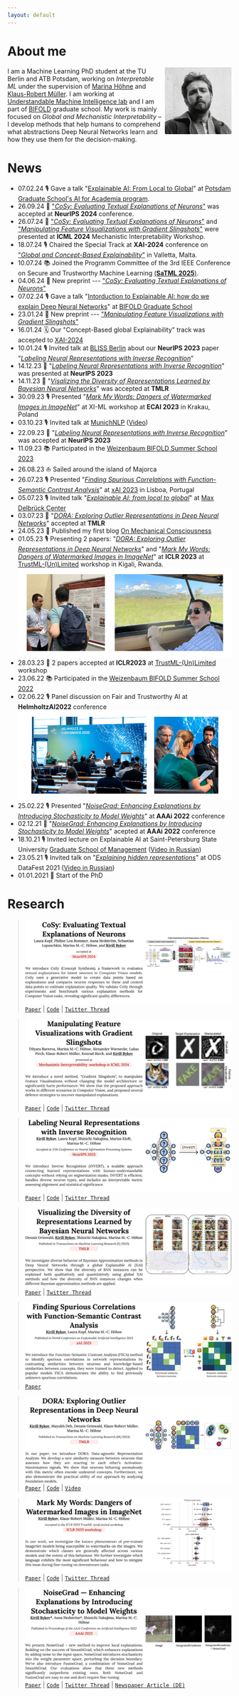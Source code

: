 ```yaml
---
layout: default
---
```


# About me

<img src="https://github.com/lapalap/lapalap.github.io/blob/master/_data/images/myphoto.png?raw=true" alt="My Picture" style="float: right; margin-left: 5px; width: 150px;">


I am a Machine Learning PhD student at the TU Berlin and ATB Potsdam, working on *Interpretable ML* under the supervision of <a href="https://scholar.google.de/citations?user=YwdAiikAAAAJ&hl=en">Marina Höhne</a> and <a href="https://scholar.google.com/citations?user=jplQac8AAAAJ&hl=en">Klaus-Robert Müller</a>. I am working at <a href="https://x.com/umi_lab_ai">Understandable Machine Intelligence lab</a> and I am part of <a href="https://www.bifold.berlin">BIFOLD</a> graduate school. My work is mainly focused on *Global and Mechanistic Interpretability*  – I develop methods that help humans to comprehend what abstractions Deep Neural Networks learn and how they use them for the decision-making.

# News
*   07.02.24 🎙️ Gave a talk "<ins>Explainable AI: From Local to Global</ins>" at [Potsdam Graduate School's AI for Academia program](https://www.uni-potsdam.de/en/pogs/train/data-science-ai).
*   26.09.24 📄 ["<ins>*CoSy: Evaluating Textual Explanations of Neurons*</ins>"](https://arxiv.org/abs/2405.20331) was accepted at **NeurIPS 2024** conference.
*   26.07.24 📄 ["<ins>*CoSy: Evaluating Textual Explanations of Neurons*</ins>"](https://arxiv.org/abs/2405.20331) and ["<ins>*Manipulating Feature Visualizations with Gradient Slingshots*</ins>"](https://arxiv.org/abs/2401.06122) were presented at **ICML 2024** Mechanistic Interpretability Workshop.
*   18.07.24 🎙️ Chaired the Special Track at **XAI-2024** conference on ["<ins>*Global and Concept-Based Explainability*</ins>"](https://xaiworldconference.com/2024/concept-based-global-explainability/) in Valletta, Malta.
*   10.07.24 📚 Joined the Programm Committee of the 3rd IEEE Conference on Secure and Trustworthy Machine Learning [(**SaTML 2025**)](https://satml.org/).
*   04.06.24 📄 New preprint --- ["<ins>*CoSy: Evaluating Textual Explanations of Neurons*</ins>"](https://arxiv.org/abs/2405.20331)
*   07.02.24 🎙️ Gave a talk "<ins>Intorduction to Explainable AI: how do we explain Deep Neural Networks</ins>" at [BIFOLD Graduate School](https://www.bifold.berlin/education/graduate-school)
*   23.01.24 📄 New preprint --- ["<ins>*Manipulating Feature Visualizations with Gradient Slingshots*</ins>"](https://arxiv.org/abs/2401.06122)
*   16.01.24 🗓️ Our "Concept-Based global Explainability" track was accepted to [XAI-2024](https://xaiworldconference.com/2024/)
*   10.01.24 🎙️ Invited talk at [BLISS Berlin](https://www.linkedin.com/company/bliss-berlin/?originalSubdomain=de) about our **NeurIPS 2023** paper "<ins>*Labeling Neural Representations with Inverse Recognition*</ins>"
*   14.12.23 📄 "<ins>*Labeling Neural Representations with Inverse Recognition*</ins>" was presented at **NeurIPS 2023**
*   14.11.23 📄 "<ins>*Visalizing the Diversity of Representations Learned by Bayesian Neural Networks*</ins>" was accepted at **TMLR**
*   30.09.23 🎙️ Presented "<ins>*Mark My Words: Dangers of Watermarked Images in ImageNet*</ins>" at XI-ML workshop at **ECAI 2023** in Krakau, Poland
*   03.10.23 🎙️ Invited talk at [MunichNLP](https://munich-nlp.github.io) ([Video](https://youtu.be/EXNsx5k-hI4))
*   22.09.23 📄 "<ins>*Labeling Neural Representations with Inverse Recognition*</ins>" was accepted at **NeurIPS 2023**
*   11.09.23 📚 Participated in the [Weizenbaum BIFOLD Summer School 2023](https://www.bifold.berlin/education/summerschool)
*   26.08.23 ⛵️ Sailed around the island of Majorca
*   26.07.23 🎙️ Presented "<ins>*Finding Spurious Correlations with Function-Semantic Contrast Analysis*</ins>" at [xAI 2023](https://xaiworldconference.com/2023/) in Lisboa, Portugal
*   05.07.23 🎙️ Invited talk "<ins>*Explainable AI: from local to global*</ins>" at [Max Delbrück Center](https://www.mdc-berlin.de/en)
*   03.07.23 📄 "<ins>*DORA: Exploring Outlier Representations in Deep Neural Networks*</ins>" accepted at **TMLR**
*   24.05.23 📝 Published my first blog [On Mechanical Consciousness](https://kirillbykov.substack.com/p/on-mechanical-consciousness)
*   01.05.23 🎙️ Presenting 2 papers: "<ins>*DORA: Exploring Outlier Representations in Deep Neural Networks*</ins>" and "<ins>*Mark My Words: Dangers of Watermarked Images in ImageNet*</ins>" at **ICLR 2023** at [TrustML-(Un)Limited](https://sites.google.com/view/trustml-unlimited/home?pli=1) workshop in Kigali, Rwanda.
![icml23.png](https://github.com/lapalap/lapalap.github.io/blob/master/_data/images/icml23.png?raw=true)
*   28.03.23 📄 2 papers accepted at **ICLR2023** at [TrustML-(Un)Limited](https://sites.google.com/view/trustml-unlimited/home?pli=1) workshop
*   23.06.22 📚 Participated in the [Weizenbaum BIFOLD Summer School 2022](https://www.bifold.berlin/education/graduate-school/bifold-summer-school-2022)
*   02.06.22 🎙️ Panel discussion on Fair and Trustworthy AI at **HelmholtzAI2022** conference
![panel.png](https://github.com/lapalap/lapalap.github.io/blob/master/_data/images/panel.png?raw=true)
*   25.02.22 🎙️ Presented "<ins>*NoiseGrad: Enhancing Explanations by Introducing Stochasticity to Model Weights*</ins>" at **AAAi 2022** conference
*   02.12.21 📄 "<ins>*NoiseGrad: Enhancing Explanations by Introducing Stochasticity to Model Weights*</ins>" acepted at **AAAi 2022** conference
*   18.10.21 🎙️ Invited lecture on Explainable AI at Saint-Petersburg State University [Graduate School of Management](https://gsom.spbu.ru/en/) ([Video in Russian](https://youtu.be/Mi4PZgzcbUE))
*   23.05.21 🎙️ Invited talk on "<ins>*Explaining hidden representations*</ins>" at ODS DataFest 2021 ([Video in Russian](https://youtu.be/ounFVE-kxGs?si=BkpPBDRjy3UrXukE))
*   01.01.2021 🐣 Start of the PhD

# Research
> ![cosy-publish.jpg](https://github.com/lapalap/lapalap.github.io/blob/master/_data/papers/cosy-publish.jpg?raw=true)
 [`Paper`](https://arxiv.org/abs/2405.20331) | [`Code`](https://github.com/lkopf/cosy) | [`Twitter Thread`](https://x.com/kirill_bykov/status/1797981371597803851?s=46&t=_l2dvmNwfXVT_BhNkrvo2w)

> ![manipulating-publish.jpg](https://github.com/lapalap/lapalap.github.io/blob/master/_data/papers/manipulating-publish.jpg?raw=true)
 [`Paper`](https://arxiv.org/abs/2401.06122) | [`Code`](https://github.com/dilyabareeva/grad-slingshot) | [`Twitter Thread`](https://x.com/di_lya/status/1749553403313672451?s=46&t=_l2dvmNwfXVT_BhNkrvo2w)

> ![invert-publish.jpg](https://github.com/lapalap/lapalap.github.io/blob/master/_data/papers/invert-publish.jpg?raw=true)
 [`Paper`](https://arxiv.org/abs/2311.13594) | [`Code`](https://github.com/lapalap/invert) | [`Twitter Thread`](https://twitter.com/kirill_bykov/status/1729870541908213974?s=61&t=ZALQDltsjZ8dQ6Bq68-aMw)

> ![diversity-publish.jpg](https://github.com/lapalap/lapalap.github.io/blob/master/_data/papers/diversity-publish.jpg?raw=true)
 [`Paper`](https://arxiv.org/abs/2201.10859) | [`Twitter Thread`](https://x.com/dgrinwald93/status/1724429291222360320?s=46&t=_l2dvmNwfXVT_BhNkrvo2w)

> ![fsca-publish.jpg](https://github.com/lapalap/lapalap.github.io/blob/master/_data/papers/fsca-publish.jpg?raw=true)
 [`Paper`](https://link.springer.com/chapter/10.1007/978-3-031-44067-0_28)

> ![dora-publish.jpg](https://github.com/lapalap/lapalap.github.io/blob/master/_data/papers/dora-publish.jpg?raw=true)
 [`Paper`](https://arxiv.org/abs/2206.04530) | [`Code`](https://github.com/lapalap/dora) | [`Video`](https://youtu.be/k2tgN7YsjN8?si=KqoPsWaCvcfxMh3A) 

> ![watermarks-publish.jpg](https://github.com/lapalap/lapalap.github.io/blob/master/_data/papers/watermarks-publish.jpg?raw=true)
 [`Paper`](https://arxiv.org/abs/2303.05498) | [`Code`](https://github.com/lapalap/mark-my-words) | [`Twitter Thread`](https://x.com/kirill_bykov/status/1711320377740210272?s=46&t=_l2dvmNwfXVT_BhNkrvo2w)

> ![noisegrad-publish.jpg](https://github.com/lapalap/lapalap.github.io/blob/master/_data/papers/noisegrad-publish.jpg?raw=true)
 [`Paper`](https://ojs.aaai.org/index.php/AAAI/article/view/20561) | [`Code`](https://github.com/understandable-machine-intelligence-lab/NoiseGrad) | [`Twitter Thread`](https://x.com/anna_hedstroem/status/1406922210279886849?s=46&t=_l2dvmNwfXVT_BhNkrvo2w) | [`Newspaper Article (DE)`](https://archiv.pressestelle.tu-berlin.de/tui/22feb/#6)


<!-- Google tag (gtag.js) -->
<script async src="https://www.googletagmanager.com/gtag/js?id=G-FTLYMY1SPL"></script>
<script>
  window.dataLayer = window.dataLayer || [];
  function gtag(){dataLayer.push(arguments);}
  gtag('js', new Date());

  gtag('config', 'G-FTLYMY1SPL');
</script>